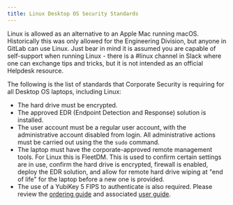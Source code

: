```yaml
---
title: Linux Desktop OS Security Standards
---
```


Linux is allowed as an alternative to an Apple Mac running macOS. Historically this was only allowed for the Engineering Division, but anyone in GitLab can use Linux. Just bear in mind it is assumed you are capable of self-support when running Linux - there is a #linux channel in Slack where one can exchange tips and tricks, but it is not intended as an official Helpdesk resource.

The following is the list of standards that Corporate Security is requiring for all Desktop OS laptops, including Linux:

- The hard drive must be encrypted.
- The approved EDR (Endpoint Detection and Response) solution is installed.
- The user account must be a regular user account, with the administrative account disabled from login. All administrative actions must be carried out using the the `sudo` command.
- The laptop must have the corporate-approved remote management tools. For Linux this is FleetDM. This is used to confirm certain settings are in use, confirm the hard drive is encrypted, firewall is enabled, deploy the EDR solution, and allow for remote hard drive wiping at "end of life" for the laptop before a new one is provided.
- The use of a YubiKey 5 FIPS to authenticate is also required. Please review the [ordering guide](/handbook/security/corporate/systems/yubikey/purchasing/) and associated [user guide](/handbook/security/corporate/systems/yubikey/2fa/).
